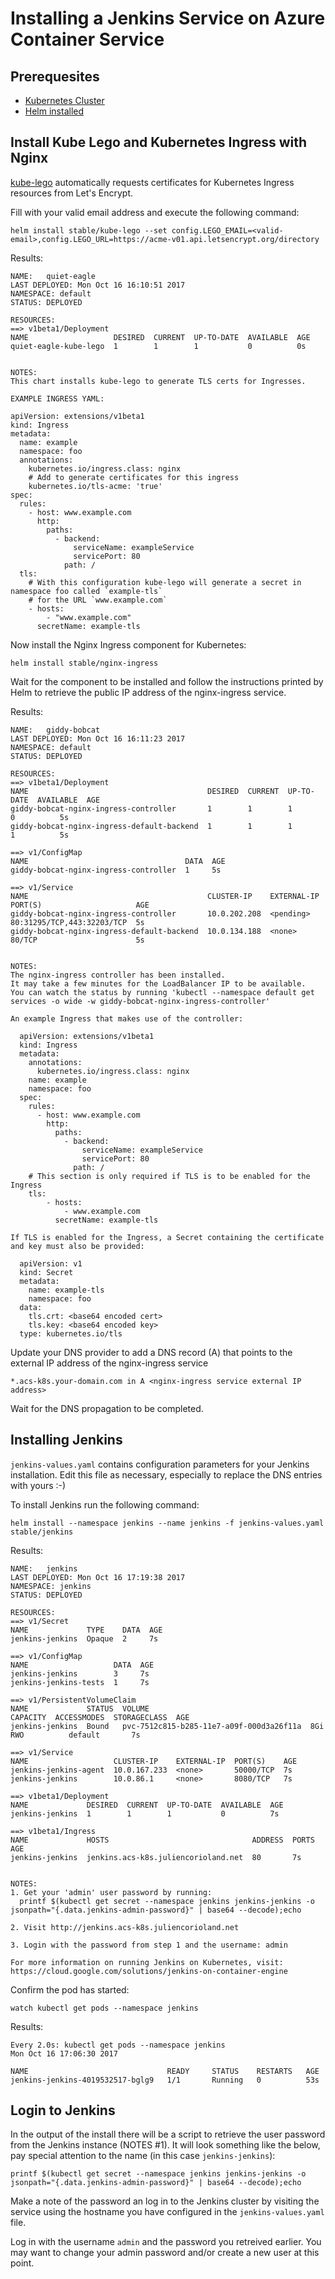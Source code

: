 # Installing a Jenkins Service on Azure Container Service

## Prerequesites

  * [Kubernetes Cluster](https://docs.microsoft.com/en-us/azure/container-service/kubernetes/container-service-kubernetes-walkthrough)
  * [Helm installed](https://github.com/kubernetes/helm#install)

## Install Kube Lego and Kubernetes Ingress with Nginx

[kube-lego](https://github.com/jetstack/kube-lego) automatically requests certificates for Kubernetes Ingress resources from Let's Encrypt.

Fill with your valid email address and execute the following command:

`helm install stable/kube-lego --set config.LEGO_EMAIL=<valid-email>,config.LEGO_URL=https://acme-v01.api.letsencrypt.org/directory`

Results:

```
NAME:   quiet-eagle
LAST DEPLOYED: Mon Oct 16 16:10:51 2017
NAMESPACE: default
STATUS: DEPLOYED

RESOURCES:
==> v1beta1/Deployment
NAME                   DESIRED  CURRENT  UP-TO-DATE  AVAILABLE  AGE
quiet-eagle-kube-lego  1        1        1           0          0s


NOTES:
This chart installs kube-lego to generate TLS certs for Ingresses.

EXAMPLE INGRESS YAML:

apiVersion: extensions/v1beta1
kind: Ingress
metadata:
  name: example
  namespace: foo
  annotations:
    kubernetes.io/ingress.class: nginx
    # Add to generate certificates for this ingress
    kubernetes.io/tls-acme: 'true'
spec:
  rules:
    - host: www.example.com
      http:
        paths:
          - backend:
              serviceName: exampleService
              servicePort: 80
            path: /
  tls:
    # With this configuration kube-lego will generate a secret in namespace foo called `example-tls`
    # for the URL `www.example.com`
    - hosts:
        - "www.example.com"
      secretName: example-tls
```

Now install the Nginx Ingress component for Kubernetes:

`helm install stable/nginx-ingress`

Wait for the component to be installed and follow the instructions printed by Helm to retrieve the public IP address of the nginx-ingress service.

Results:

```
NAME:   giddy-bobcat
LAST DEPLOYED: Mon Oct 16 16:11:23 2017
NAMESPACE: default
STATUS: DEPLOYED

RESOURCES:
==> v1beta1/Deployment
NAME                                        DESIRED  CURRENT  UP-TO-DATE  AVAILABLE  AGE
giddy-bobcat-nginx-ingress-controller       1        1        1           0          5s
giddy-bobcat-nginx-ingress-default-backend  1        1        1           1          5s

==> v1/ConfigMap
NAME                                   DATA  AGE
giddy-bobcat-nginx-ingress-controller  1     5s

==> v1/Service
NAME                                        CLUSTER-IP    EXTERNAL-IP  PORT(S)                     AGE
giddy-bobcat-nginx-ingress-controller       10.0.202.208  <pending>    80:31295/TCP,443:32203/TCP  5s
giddy-bobcat-nginx-ingress-default-backend  10.0.134.188  <none>       80/TCP                      5s


NOTES:
The nginx-ingress controller has been installed.
It may take a few minutes for the LoadBalancer IP to be available.
You can watch the status by running 'kubectl --namespace default get services -o wide -w giddy-bobcat-nginx-ingress-controller'

An example Ingress that makes use of the controller:

  apiVersion: extensions/v1beta1
  kind: Ingress
  metadata:
    annotations:
      kubernetes.io/ingress.class: nginx
    name: example
    namespace: foo
  spec:
    rules:
      - host: www.example.com
        http:
          paths:
            - backend:
                serviceName: exampleService
                servicePort: 80
              path: /
    # This section is only required if TLS is to be enabled for the Ingress
    tls:
        - hosts:
            - www.example.com
          secretName: example-tls

If TLS is enabled for the Ingress, a Secret containing the certificate and key must also be provided:

  apiVersion: v1
  kind: Secret
  metadata:
    name: example-tls
    namespace: foo
  data:
    tls.crt: <base64 encoded cert>
    tls.key: <base64 encoded key>
  type: kubernetes.io/tls
```

Update your DNS provider to add a DNS record (A) that points to the external IP address of the nginx-ingress service

```
*.acs-k8s.your-domain.com in A <nginx-ingress service external IP address>
```

Wait for the DNS propagation to be completed.

## Installing Jenkins

`jenkins-values.yaml` contains configuration parameters for your
Jenkins installation. Edit this file as necessary, especially to replace the DNS entries with yours :-) 

To install Jenkins run the following command:

`helm install --namespace jenkins --name jenkins -f jenkins-values.yaml stable/jenkins`

Results:

```
NAME:   jenkins
LAST DEPLOYED: Mon Oct 16 17:19:38 2017
NAMESPACE: jenkins
STATUS: DEPLOYED

RESOURCES:
==> v1/Secret
NAME             TYPE    DATA  AGE
jenkins-jenkins  Opaque  2     7s

==> v1/ConfigMap
NAME                   DATA  AGE
jenkins-jenkins        3     7s
jenkins-jenkins-tests  1     7s

==> v1/PersistentVolumeClaim
NAME             STATUS  VOLUME                                    CAPACITY  ACCESSMODES  STORAGECLASS  AGE
jenkins-jenkins  Bound   pvc-7512c815-b285-11e7-a09f-000d3a26f11a  8Gi       RWO          default       7s

==> v1/Service
NAME                   CLUSTER-IP    EXTERNAL-IP  PORT(S)    AGE
jenkins-jenkins-agent  10.0.167.233  <none>       50000/TCP  7s
jenkins-jenkins        10.0.86.1     <none>       8080/TCP   7s

==> v1beta1/Deployment
NAME             DESIRED  CURRENT  UP-TO-DATE  AVAILABLE  AGE
jenkins-jenkins  1        1        1           0          7s

==> v1beta1/Ingress
NAME             HOSTS                                ADDRESS  PORTS  AGE
jenkins-jenkins  jenkins.acs-k8s.juliencorioland.net  80       7s


NOTES:
1. Get your 'admin' user password by running:
  printf $(kubectl get secret --namespace jenkins jenkins-jenkins -o jsonpath="{.data.jenkins-admin-password}" | base64 --decode);echo

2. Visit http://jenkins.acs-k8s.juliencorioland.net

3. Login with the password from step 1 and the username: admin

For more information on running Jenkins on Kubernetes, visit:
https://cloud.google.com/solutions/jenkins-on-container-engine
```

Confirm the pod has started:

`watch kubectl get pods --namespace jenkins`

Results:

```
Every 2.0s: kubectl get pods --namespace jenkins                                                                                                                                                                     Mon Oct 16 17:06:30 2017

NAME                               READY     STATUS    RESTARTS   AGE
jenkins-jenkins-4019532517-bglg9   1/1       Running   0          53s
```

## Login to Jenkins

In the output of the install there will be a script to retrieve the user password from the Jenkins instance (NOTES #1). It will look something like the below, pay special attention to the name (in this case `jenkins-jenkins`):

`printf $(kubectl get secret --namespace jenkins jenkins-jenkins -o jsonpath="{.data.jenkins-admin-password}" | base64 --decode);echo`

Make a note of the password an log in to the Jenkins cluster by visiting the service using the hostname you have configured in the `jenkins-values.yaml` file.

Log in with the username `admin` and the password you retreived earlier. You may want to change your admin password and/or create a new user at this point.
